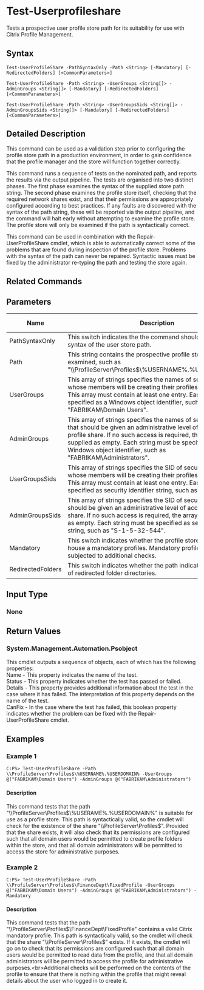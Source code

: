﻿
# Test-Userprofileshare
Tests a prospective user profile store path for its suitability for use with Citrix Profile Management.
## Syntax
```
Test-UserProfileShare -PathSyntaxOnly -Path <String> [-Mandatory] [-RedirectedFolders] [<CommonParameters>]

Test-UserProfileShare -Path <String> -UserGroups <String[]> -AdminGroups <String[]> [-Mandatory] [-RedirectedFolders] [<CommonParameters>]

Test-UserProfileShare -Path <String> -UserGroupsSids <String[]> -AdminGroupsSids <String[]> [-Mandatory] [-RedirectedFolders] [<CommonParameters>]
```
## Detailed Description
This command can be used as a validation step prior to configuring the profile store path in a production environment, in order to gain confidence that the profile manager and the store will function together correctly.

This command runs a sequence of tests on the nominated path, and reports the results via the output pipeline. The tests are organised into two distinct phases. The first phase examines the syntax of the supplied store path string. The second phase examines the profile store itself, checking that the required network shares exist, and that their permissions are appropriately configured according to best practices. If any faults are discovered with the syntax of the path string, these will be reported via the output pipeline, and the command will halt early without attempting to examine the profile store. The profile store will only be examined if the path is syntactically correct.

This command can be used in combination with the Repair-UserProfileShare cmdlet, which is able to automatically correct some of the problems that are found during inspection of the profile store. Problems with the syntax of the path can never be repaired. Syntactic issues must be fixed by the administrator re-typing the path and testing the store again.


## Related Commands

## Parameters
| Name   | Description | Required? | Pipeline Input | Default Value |
| --- | --- | --- | --- | --- |
| PathSyntaxOnly | This switch indicates the the command should only check the syntax of the user store path. | true | false |  |
| Path | This string contains the prospective profile store path to be examined, such as "\\\\ProfileServer\\Profiles\$\\%USERNAME%.%USERDOMAIN%". | true | true (ByValue) |  |
| UserGroups | This array of strings specifies the names of security groups whose members will be creating their profiles in the store. This array must contain at least one entry. Each string must be specified as a Windows object identifier, such as "FABRIKAM\\Domain Users". | true | false |  |
| AdminGroups | This array of strings specifies the names of security groups that should be given an administrative level of access to the profile share. If no such access is required, the array can be supplied as empty. Each string must be specified as a Windows object identifier, such as "FABRIKAM\\Administrators". | true | false |  |
| UserGroupsSids | This array of strings specifies the SID of security groups whose members will be creating their profiles in the store. This array must contain at least one entry. Each string must be specified as security identifier string, such as "S-1-1-0". | true | false |  |
| AdminGroupsSids | This array of strings specifies the SID of security groups that should be given an administrative level of access to the profile share. If no such access is required, the array can be supplied as empty. Each string must be specified as security identifier string, such as "S-1-5-32-544". | true | false |  |
| Mandatory | This switch indicates whether the profile store is intended to house a mandatory profiles. Mandatory profile stores are subjected to additional checks. | false | false |  |
| RedirectedFolders | This switch indicates whether the path indicates the location of redirected folder directories. | false | false |  |

## Input Type

### None

## Return Values

### System.Management.Automation.Psobject
This cmdlet outputs a sequence of objects, each of which has the following properties:<br>Name - This property indicates the name of the test.<br>Status - This property indicates whether the test has passed or failed.<br>Details - This property provides additional information about the test in the case where it has failed. The interpretation of this property depends on the name of the test.<br>CanFix - In the case where the test has failed, this boolean property indicates whether the problem can be fixed with the Repair-UserProfileShare cmdlet.
## Examples

### Example 1
```
C:PS> Test-UserProfileShare -Path \\ProfileServer\Profiles$\%USERNAME%.%USERDOMAIN% -UserGroups @("FABRIKAM\Domain Users") -AdminGroups @("FABRIKAM\Administrators")
```
#### Description
This command tests that the path "\\\\ProfileServer\\Profiles\$\\%USERAME%.%USERDOMAIN%" is suitable for use as a profile store. This path is syntactically valid, so the cmdlet will check for the existence of the share "\\\\ProfileServer\\Profiles\$". Provided that the share exists, it will also check that its permissions are configured such that all domain users would be permitted to create profile folders within the store, and that all domain administrators will be permitted to access the store for administrative purposes.
### Example 2
```
C:PS> Test-UserProfileShare -Path \\ProfileServer\Profiles$\FinanceDept\FixedProfile -UserGroups @("FABRIKAM\Domain Users") -AdminGroups @("FABRIKAM\Administrators") -Mandatory
```
#### Description
This command tests that the path "\\\\ProfileServer\\Profiles\$\\FinanceDept\\FixedProfile" contains a valid Citrix mandatory profile. This path is syntactically valid, so the cmdlet will check that the share "\\\\ProfileServer\\Profiles\$" exists. If it exists, the cmdlet will go on to check that its permissions are configured such that all domain users would be permitted to read data from the profile, and that all domain administrators will be permitted to access the profile for administrative purposes.&lt;br&gt;Additional checks will be performed on the contents of the profile to ensure that there is nothing within the profile that might reveal details about the user who logged in to create it.
